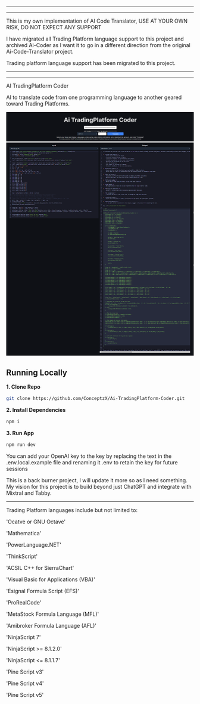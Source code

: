 **************************************************************************************************************************
**************************************************************************************************************************
  This is my own implementation of AI Code Translator, USE AT YOUR OWN RISK, DO NOT EXPECT ANY SUPPORT

  I have migrated all Trading Platform language support to this project and archived Ai-Coder as I want it to go in 
  a different direction from the original Ai-Code-Translator project.

  Trading platform language support has been migrated to this project.
**************************************************************************************************************************
**************************************************************************************************************************


AI TradingPlatform Coder

AI to translate code from one programming language to another geared toward Trading Platforms.


![Ai-Coder](https://github.com/ConceptzX/Ai-TradingPlatform-Coder/blob/main/screenshot.png)
![Ai-Coder](https://github.com/ConceptzX/Ai-TradingPlatform-Coder/blob/main/screenshot0.png)

## Running Locally

**1. Clone Repo**

```bash
git clone https://github.com/ConceptzX/Ai-TradingPlatform-Coder.git
```

**2. Install Dependencies**

```bash
npm i
```

**3. Run App**

```bash
npm run dev
```
You can add your OpenAI key to the key by replacing the text in the .env.local.example file and renaming it .env to retain the key for future sessions


This is a back burner project, I will update it more so as I need something.  My vision for this project is to build beyond just ChatGPT and integrate with Mixtral and Tabby.

********************************************************************************************************************************

Trading Platform languages include but not limited to:


'Ocatve or GNU Octave'
		 
'Mathematica'

'PowerLanguage.NET' 

'ThinkScript' 

'ACSIL C++ for SierraChart' 	

'Visual Basic for Applications (VBA)' 

'Esignal Formula Script (EFS)' 

'ProRealCode' 

'MetaStock Formula Language (MFL)' 

'Amibroker Formula Language (AFL)' 

'NinjaScript 7' 

'NinjaScript >= 8.1.2.0'

'NinjaScript <= 8.1.1.7'

'Pine Script v3' 

'Pine Script v4' 

'Pine Script v5' 
